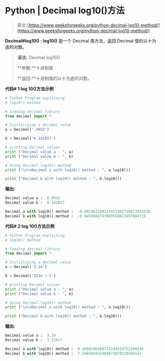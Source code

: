 # Python | Decimal log10()方法

> 原文:[https://www.geeksforgeeks.org/python-decimal-log10-method/](https://www.geeksforgeeks.org/python-decimal-log10-method/)

**Decimal#log10() : log10()** 是一个 Decimal 类方法，返回 Decimal 值的以十为底的对数。

> **语法:** Decimal.log10()
> 
> **参数:**十进制值
> 
> **返回:**十进制值的以十为底的对数。

**代码# 1:log 10()方法示例**

```py
# Python Program explaining 
# log10() method

# loading decimal library
from decimal import *

# Initializing a decimal value
a = Decimal('.9932')

b = Decimal('0.142857')

# printing Decimal values
print ("Decimal value a : ", a)
print ("Decimal value b : ", b)

# Using Decimal.log10() method
print ("\n\nDecimal a with log10() method : ", a.log10())

print ("Decimal b with log10() method : ", b.log10())
```

**输出:**

```py
Decimal value a :  0.9932
Decimal value b :  0.142857

Decimal a with log10() method :  -0.002963289117473302730973454338
Decimal b with log10() method :  -0.8450984743089558813497604715

```

**代码# 2:log 10()方法示例**

```py
# Python Program explaining 
# log10() method

# loading decimal library
from decimal import *

# Initializing a decimal value
a = Decimal('3.14')

b = Decimal('321e + 5')

# printing Decimal values
print ("Decimal value a : ", a)
print ("Decimal value b : ", b)

# Using Decimal.log10() method
print ("\n\nDecimal a with log10() method : ", a.log10())

print ("Decimal b with log10() method : ", b.log10())
```

**输出:**

```py
Decimal value a :  3.14
Decimal value b :  3.21E+7

Decimal a with log10() method :  0.4969296480732149319752200246
Decimal b with log10() method :  7.506505032404872078129569143

```